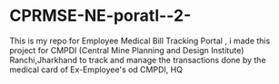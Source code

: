 # CPRMSE-NE-poratl--2-
 This is my repo for Employee Medical Bill Tracking Portal , i made this project for CMPDI (Central Mine Planning and Design Institute) Ranchi,Jharkhand to track and manage the transactions done by the medical card of Ex-Employee's od CMPDI, HQ 
